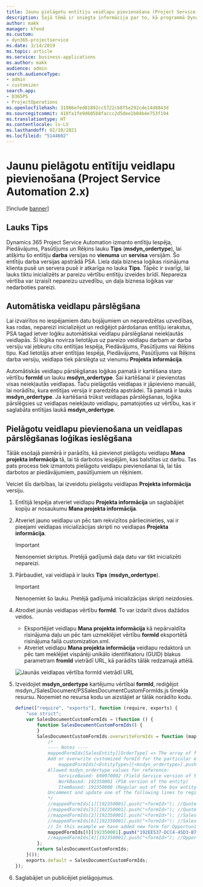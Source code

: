 ```yaml
---
title: Jaunu pielāgotu entītiju veidlapu pievienošana (Project Service Automation 2.x)
description: Šajā tēmā ir sniegta informācija par to, kā programmā Dynamics 365 Project Service Automation 2.x pievienot pielāgotas entītiju veidlapas iespējām, piedāvājumiem, pasūtījumiem vai rēķiniem.
author: makk
manager: kfend
ms.custom:
- dyn365-projectservice
ms.date: 3/14/2019
ms.topic: article
ms.service: business-applications
ms.author: makk
audience: admin
search.audienceType:
- admin
- customizer
search.app:
- D365PS
- ProjectOperations
ms.openlocfilehash: 31986efed81892cc5722cb8f5e292cde14d8843d
ms.sourcegitcommit: 418fa1fe9d605b8faccc2d5dee1b04b4e753f194
ms.translationtype: HT
ms.contentlocale: lv-LV
ms.lasthandoff: 02/10/2021
ms.locfileid: "5144602"
---
```

# <a name="add-new-custom-entity-forms-project-service-automation-2x"></a>Jaunu pielāgotu entītiju veidlapu pievienošana (Project Service Automation 2.x)

[!include [banner](../../includes/psa-now-project-operations.md)]

## <a name="type-field"></a>Lauks Tips 

Dynamics 365 Project Service Automation izmanto entītiju Iespēja, Piedāvājums, Pasūtījums un Rēķins lauku **Tips** (**msdyn\_ordertype**), lai atšķirtu šo entītiju **darba** versijas no **vienuma** un **servisa** versijām. Šo entītiju darba versijas apstrādā PSA. Liela daļa biznesa loģikas risinājuma klienta pusē un servera pusē ir atkarīga no lauka **Tips**. Tāpēc ir svarīgi, lai lauks tiktu inicializēts ar pareizu vērtību entītiju izveides brīdī. Nepareiza vērtība var izraisīt nepareizu uzvedību, un daļa biznesa loģikas var nedarboties pareizi.

## <a name="automatic-form-switching"></a>Automātiska veidlapu pārslēgšana

Lai izvairītos no iespējamiem datu bojājumiem un neparedzētas uzvedības, kas rodas, nepareizi inicializējot un rediģējot pārdošanas entītiju ierakstus, PSA tagad ietver loģiku automātiskai veidlapu pārslēgšanai neiekļautās veidlapās. Šī loģika novirza lietotājus uz pareizo veidlapu darbam ar darba versiju vai jebkuru citu entītijas Iespēja, Piedāvājums, Pasūtījums vai Rēķins tipu. Kad lietotājs atver entītijas Iespēja, Piedāvājums, Pasūtījums vai Rēķins darba versiju, veidlapa tiek pārslēgta uz vienumu **Projekta informācija**.

Automātiskās veidlapu pārslēgšanas loģikas pamatā ir kartēšana starp vērtību **formId** un lauku **msdyn\_ordertype**. Šai kartēšanai ir pievienotas visas neiekļautās veidlapas. Taču pielāgotās veidlapas ir jāpievieno manuāli, lai norādītu, kura entītijas versija ir paredzēta apstrādei. Tā pamatā ir lauks **msdyn\_ordertype**. Ja kartēšanā trūkst veidlapas pārslēgšanas, loģika pārslēgsies uz veidlapas neiekļauto veidlapu, pamatojoties uz vērtību, kas ir saglabāta entītijas laukā **msdyn\_ordertype**.

## <a name="add-custom-forms-and-turn-on-the-form-switching-logic"></a>Pielāgotu veidlapu pievienošana un veidlapas pārslēgšanas loģikas ieslēgšana

Tālāk esošajā piemērā ir parādīts, kā pievienot pielāgotu veidlapu **Mana projekta informācija** tā, lai tā darbotos iespējām, kas balstītas uz darbu. Tas pats process tiek izmantots pielāgotu veidlapu pievienošanai tā, lai tās darbotos ar piedāvājumiem, pasūtījumiem un rēķiniem.

Veiciet šīs darbības, lai izveidotu pielāgotu veidlapas **Projekta informācija** versiju.

1. Entītijā Iespēja atveriet veidlapu **Projekta informācija** un saglabājiet kopiju ar nosaukumu **Mana projekta informācija**.
2. Atveriet jauno veidlapu un pēc tam rekvizītos pārliecinieties, vai ir pieejami veidlapas inicializācijas skripti no veidlapas **Projekta informācija**. 

    > [!IMPORTANT]
    > Nenoņemiet skriptus. Pretējā gadījumā daļa datu var tikt inicializēti nepareizi.

3. Pārbaudiet, vai veidlapā ir lauks **Tips** (**msdyn\_ordertype**). 

    > [!IMPORTANT]
    > Nenoņemiet šo lauku. Pretējā gadījumā inicializācijas skripti neizdosies.

4. Atrodiet jaunās veidlapas vērtību **formId**. To var izdarīt divos dažādos veidos.

    - Eksportējiet veidlapu **Mana projekta informācija** kā nepārvaldīta risinājuma daļu un pēc tam uzmeklējiet vērtību **formId** eksportētā risinājuma failā customization.xml.
    - Atveriet veidlapu **Mana projekta informācija** veidlapu redaktorā un pēc tam meklējiet vispārēji unikālo identifikatoru (GUID) blakus parametram **fromId** vietrādī URL, kā parādīts tālāk redzamajā attēlā.

    ![Jaunās veidlapas vērtība formId vietrādī URL](media/how-to-add-custom-forms-in-v2.0.png)

5. Izveidojiet **msdyn\_ordertype** kartējumu vērtībai **formId**, rediģējot msdyn\_/SalesDocument/PSSalesDocumentCustomFormIds.js tīmekļa resursu. Noņemiet no resursa kodu un aizstājiet ar tālāk norādīto kodu.

    ```javascript
    define(["require", "exports"], function (require, exports) {
        "use strict";
        var SalesDocumentCustomFormIds = (function () {
            function SalesDocumentCustomFormIds() {
            }
            SalesDocumentCustomFormIds.overwriteFormIds = function (mappedFormIds) {
                /*
                ---- Notes ----
                mappedFormIds[SalesEntity][OrderType] => The array of forms IDs that support particular entity and order type
                Add or overwrite customized formId for the particular entity and order type by calling:
                    mappedFormIds[<EntityType>][<msdyn_ordertype>].push("<formId>");
                Allowed msdyn_ordertype values for reference:
                    ServiceBased: 690970002 (Field Service version of the entity)
                    WorkBased: 192350001 (PSA version of the entity)
                    ItemBased: 192350000 (Regular out of the box entity)
                Uncomment and update one of the following lines to register custom PSA form for required entity:
                */      
                //mappedFormIds[1][192350001].push("<formId>"); //Quote
                //mappedFormIds[5][192350001].push("<formId>"); //Quote Line
                //mappedFormIds[2][192350001].push("<formId>"); //Sales Order
                //mappedFormIds[6][192350001].push("<formId>"); //Sales Order Line
                // In this example we have added new form for Opportunity
                mappedFormIds[0][192350001].push("192EE537-DCC4-45D3-B7AF-EA694B9113D2"); //Opportunity
                //mappedFormIds[4][192350001].push("<formId>"); //Opportunity Line
            };
            return SalesDocumentCustomFormIds;
        }());
        exports.default = SalesDocumentCustomFormIds;
    });
    ```

6. Saglabājiet un publicējiet pielāgojumus.
